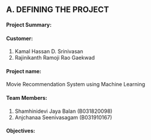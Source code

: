 ## A. DEFINING THE PROJECT
#### Project Summary:

#### Customer:
1. Kamal Hassan D. Srinivasan
2. Rajinikanth Ramoji Rao Gaekwad

#### Project name:
Movie Recommendation System using Machine Learning

#### Team Members:

1. Shamhinidevi Jaya Balan (B031820098)
2. Anjchanaa Seenivasagam  (B031910167)

#### Objectives:

